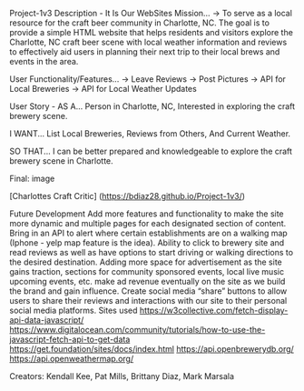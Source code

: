 Project-1v3
Description -
It Is Our WebSites Mission… → To serve as a local resource for the craft beer community in Charlotte, NC. The goal is to provide a simple HTML website that helps residents and visitors explore the Charlotte, NC craft beer scene with local weather information and reviews to effectively aid users in planning their next trip to their local brews and events in the area.

User Functionality/Features... → Leave Reviews → Post Pictures → API for Local Breweries → API for Local Weather Updates

User Story -
AS A... Person in Charlotte, NC, Interested in exploring the craft brewery scene.

I WANT... List Local Breweries, Reviews from Others, And Current Weather.

SO THAT... I can be better prepared and knowledgeable to explore the craft brewery scene in Charlotte.

Final:
image

[Charlottes Craft Critic] (https://bdiaz28.github.io/Project-1v3/)

Future Development
Add more features and functionality to make the site more dynamic and multiple pages for each designated section of content.
Bring in an API to alert where certain establishments are on a walking map (Iphone - yelp map feature is the idea).
Ability to click to brewery site and read reviews as well as have options to start driving or walking directions to the desired destination.
Adding more space for advertisement as the site gains traction, sections for community sponsored events, local live music upcoming events, etc. make ad revenue eventually on the site as we build the brand and gain influence.
Create social media “share” buttons to allow users to share their reviews and interactions with our site to their personal social media platforms.
Sites used
https://w3collective.com/fetch-display-api-data-javascript/ https://www.digitalocean.com/community/tutorials/how-to-use-the-javascript-fetch-api-to-get-data https://get.foundation/sites/docs/index.html https://api.openbrewerydb.org/ https://api.openweathermap.org/

Creators:
Kendall Kee, Pat Mills, Brittany Diaz, Mark Marsala